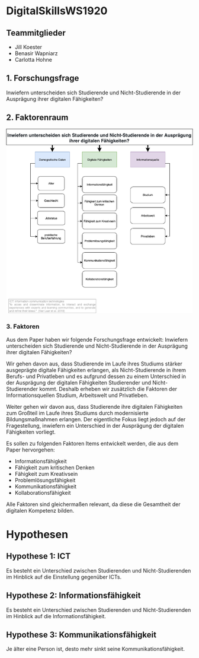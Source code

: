 # DigitalSkillsWS1920

## Teammitglieder
- Jill Koester 
- Benasir Wapniarz 
- Carlotta Hohne 


## 1. Forschungsfrage
Inwiefern unterscheiden sich Studierende und Nicht-Studierende in der Ausprägung ihrer digitalen Fähigkeiten?

## 2. Faktorenraum

![Faktorenraum](images/FaktorenraumDigitalSkillsneu.png)

### 3. Faktoren

Aus dem Paper haben wir folgende Forschungsfrage entwickelt: Inwiefern unterscheiden sich Studierende und Nicht-Studierende in der Ausprägung ihrer digitalen Fähigkeiten?

Wir gehen davon aus, dass Studierende im Laufe ihres Studiums stärker ausgeprägte digitale Fähigkeiten erlangen, als Nicht-Studierende in ihrem Berufs- und Privatleben und es aufgrund dessen zu einem Unterschied in der Ausprägung der digitalen Fähigkeiten Studierender und Nicht-Studierender kommt. Deshalb erheben wir zusätzlich die Faktoren der Informationsquellen Studium, Arbeitswelt und Privatleben.

Weiter gehen wir davon aus, dass Studierende ihre digitalen Fähigkeiten zum Großteil im Laufe ihres Studiums durch modernisierte Bildungsmaßnahmen erlangen. Der eigentliche Fokus liegt jedoch auf der Fragestellung, inwiefern ein Unterschied in der Ausprägung der digitalen Fähigkeiten vorliegt.

Es sollen zu folgenden Faktoren Items entwickelt werden, die aus dem Paper hervorgehen:

* Informationsfähigkeit 
* Fähigkeit zum kritischen Denken
* Fähigkeit zum Kreativsein
* Problemlösungsfähigkeit
* Kommunikationsfähigkeit
* Kollaborationsfähigkeit

Alle Faktoren sind gleichermaßen relevant, da diese die Gesamtheit der digitalen Kompetenz bilden. 



# Hypothesen

## Hypothese 1: ICT

Es besteht ein Unterschied zwischen Studierenden und Nicht-Studierenden im Hinblick auf die Einstellung gegenüber ICTs.


## Hypothese 2: Informationsfähigkeit

Es besteht ein Unterschied zwischen Studierenden und Nicht-Studierenden im Hinblick auf die Informationsfähigkeit.


## Hypothese 3: Kommunikationsfähigkeit

Je älter eine Person ist, desto mehr sinkt seine Kommunikationsfähigkeit.